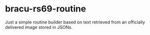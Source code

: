 # bracu-rs69-routine
Just a simple routine builder based on text retrieved from an officially delivered image stored in JSONs.
